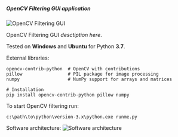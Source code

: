 ##### OpenCV Filtering GUI application

![OpenCV Filtering GUI](data/2019.09.04-opencv-filtering-gui.png)

OpenCV Filtering GUI *desctiption here*.

Tested on **Windows** and **Ubuntu** for Python **3.7**.

External libraries:
```shell
opencv-contrib-python  # OpenCV with contributions
pillow                 # PIL package for image processing
numpy                  # NumPy support for arrays and matrices

# Installation
pip install opencv-contrib-python pillow numpy
```

To start OpenCV filtering run:
```shell
c:\path\to\python\version-3.x\python.exe runme.py
```

Software architecture:
![Software architecture](data/2019.09.04-opencv-filtering-architecture.png)
